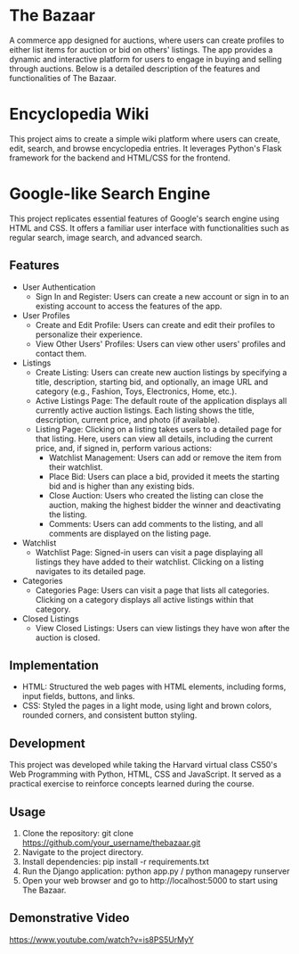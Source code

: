 #  The Bazaar
A commerce app designed for auctions, where users can create profiles to either list items for auction or bid on others' listings. The app provides a dynamic and interactive platform for users to engage in buying and selling through auctions. Below is a detailed description of the features and functionalities of The Bazaar.

# Encyclopedia Wiki
This project aims to create a simple wiki platform where users can create, edit, search, and browse encyclopedia entries. It leverages Python's Flask framework for the backend and HTML/CSS for the frontend.

# Google-like Search Engine

This project replicates essential features of Google's search engine using HTML and CSS. It offers a familiar user interface with functionalities such as regular search, image search, and advanced search.

## Features

- User Authentication
  - Sign In and Register: Users can create a new account or sign in to an existing account to access the features of the app.
- User Profiles
  - Create and Edit Profile: Users can create and edit their profiles to personalize their experience.
  - View Other Users' Profiles: Users can view other users' profiles and contact them.
- Listings
  - Create Listing: Users can create new auction listings by specifying a title, description, starting bid, and optionally, an image URL and category (e.g., Fashion, Toys, Electronics, Home, etc.).
  - Active Listings Page: The default route of the application displays all currently active auction listings. Each listing shows the title, description, current price, and photo (if available).
  - Listing Page: Clicking on a listing takes users to a detailed page for that listing. Here, users can view all details, including the current price, and, if signed in, perform various actions:
    - Watchlist Management: Users can add or remove the item from their watchlist.
    - Place Bid: Users can place a bid, provided it meets the starting bid and is higher than any existing bids.
    - Close Auction: Users who created the listing can close the auction, making the highest bidder the winner and deactivating the listing.
    - Comments: Users can add comments to the listing, and all comments are displayed on the listing page.
- Watchlist
    - Watchlist Page: Signed-in users can visit a page displaying all listings they have added to their watchlist. Clicking on a listing navigates to its detailed page.
- Categories
  - Categories Page: Users can visit a page that lists all categories. Clicking on a category displays all active listings within that category.
- Closed Listings
  - View Closed Listings: Users can view listings they have won after the auction is closed.
  
## Implementation

- HTML: Structured the web pages with HTML elements, including forms, input fields, buttons, and links.
- CSS: Styled the pages in a light mode, using light and brown colors, rounded corners, and consistent button styling.

## Development

This project was developed while taking the Harvard virtual class CS50's Web Programming with Python, HTML, CSS and JavaScript. It served as a practical exercise to reinforce concepts learned during the course.

## Usage

1. Clone the repository: git clone https://github.com/your_username/thebazaar.git
2. Navigate to the project directory.
3. Install dependencies: pip install -r requirements.txt
4. Run the Django application: python app.py / python managepy runserver
5. Open your web browser and go to http://localhost:5000 to start using The Bazaar.

## Demonstrative Video 
https://www.youtube.com/watch?v=is8PS5UrMyY
